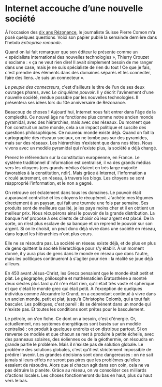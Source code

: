 # Internet accouche d’une nouvelle société

À l’occasion des [dix ans Rézonance](/2008/04/25/le-monde-change-et-vous/), le journaliste Suisse Pierre Comon m’a posé quelques questions. Voici son papier publié la semainde dernière dans l'hebdo *Entreprise romande*.

Quand on lui fait remarquer que son éditeur le présente comme un « spécialiste international des nouvelles technologies », Thierry Crouzet s'exclame : « ça ne veut rien dire! Il avait simplement besoin de me ranger dans une case, mais je ne suis spécialiste de rien du tout ! Ce que je fais, c'est prendre des éléments dans des domaines séparés et les connecter, faire des liens. Je suis un connecteur ».

*Le peuple des connecteurs*, c'est d'ailleurs le titre de l'un de ses deux ouvrages phares, avec *Le cinquième pouvoir*. Il y décrit l'avènement d'une nouvelle société, rendue possible par les nouvelles technologies. Il présentera ses idées lors du 10e anniversaire de Rezonance.

Beaucoup de choses ! Aujourd'hui, Internet nous fait entrer dans l'âge de la complexité. Ce nouvel âge ne fonctionne plus comme notre ancien monde pyramidal, avec des hiérarchies, mais avec des réseaux. Du moment que l'on construit un autre monde, cela a un impact politique et suscite des questions philosophiques. Ce nouveau monde existe déjà. Quand on fait la cartographie des réseaux sociaux, on ne tombe pas sur des pyramides, mais sur des réseaux. Les hiérarchies n’existent que dans nos têtes. Nous vivons avec un modèle pyramidal qui n'existe plus, la société a déjà changé.

Prenez le référendum sur la constitution européenne, en France. Le système traditionnel d'information est centralisé, il va des grands médias vers les citoyens (ces grands médias étaient en très large majorité favorables à la constitution, ndlr). Mais grâce à Internet, l'information a circulé autrement, en réseau, à travers les blogs. Les citoyens se sont réapproprié l'information, et le non a gagné.

On retrouve cet éclatement dans tous les domaines. Le pouvoir était auparavant centralisé et les citoyens le récupèrent. J'achète mes légumes directement à un paysan, qui fait une tournée une fois par semaine. Ses produits sont de meilleure qualité, je les paye moins cher et il en obtient un meilleur prix. Nous récupérons ainsi le pouvoir de la grande distribution. La banque Nef propose à ses clients de choisir où leur argent est placé. De la sorte, on n’est plus esclave de sa banque et on reprend le pouvoir sur son argent. Si on le choisit, on peut donc déjà vivre dans une société en réseau, dans lequel les hiérarchies n'ont plus cours.

Elle ne se résoudra pas. La société en réseau existe déjà, et de plus en plus de gens quittent la société hiérarchique pour s'y établir. A un moment donné, il y aura plus de gens dans le monde en réseau que dans l'autre, mais les politiques continueront à s'agiter pour rien : la réalité se joue déjà ailleurs.

En 450 avant Jésus-Christ, les Grecs pensaient que le monde était petit et plat. Le géographe, philosophe et mathématicien Ératosthène a montré deux siècles plus tard qu’il n'en était rien, qu'il était très vaste et sphérique et que c'était le monde grec qui était petit. A l'exception de quelques individus comme Alexandre le Grand, on a cependant continué à vivre dans un ancien monde, petit et plat, jusqu'à Christophe Colomb, qui a tout fait basculer. Les politiques, c'est pareil : ils se démènent dans un monde qui n'existe pas. Et toutes les conditions sont prêtes pour le basculement.

Le pétrole, on s'en fiche. Ce dont on a besoin, c'est d'énergie. Or, actuellement, nos systèmes énergétiques sont basés sur un modèle centralisé : on produit à quelques endroits et on distribue partout. Si on renverse ce modèle et que chacun se met à produire à petite échelle, avec des panneaux solaires, des éoliennes ou de la géothermie, on résoudra en grande partie le problème. Mais il n'existe pas de solution globale. Le problème des solutions globales, c'est qu'il est strictement impossible de prédire l'avenir. Les grandes décisions sont donc dangereuses : on ne sait jamais si leurs effets ne seront pas pires que les problèmes qu'elles essaient de résoudre. Alors que si chacun agit dans son coin, cela ne va pas détruire la planète. Grâce au réseau, on va consolider ces milliards d'actions locales. Les choses fonctionneront du bas en haut, plus du haut vers le bas.